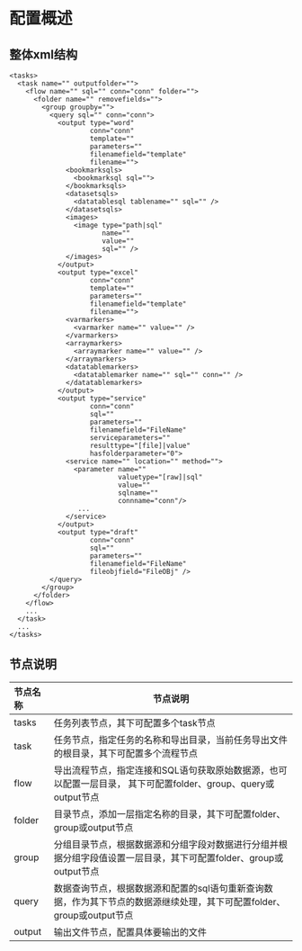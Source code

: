 # 配置概述

## 整体xml结构

```
<tasks>
  <task name="" outputfolder="">
    <flow name="" sql="" conn="conn" folder="">
      <folder name="" removefields="">
        <group groupby="">
          <query sql="" conn="conn">
            <output type="word" 
                    conn="conn" 
                    template="" 
                    parameters="" 
                    filenamefield="template"
                    filename="">
              <bookmarksqls>
                <bookmarksql sql="">
              </bookmarksqls>
              <datasetsqls>
                <datatablesql tablename="" sql="" />
              </datasetsqls>
              <images>
                <image type="path|sql" 
                       name="" 
                       value="" 
                       sql="" />
              </images>
            </output>
            <output type="excel"
                    conn="conn"
                    template=""
                    parameters=""
                    filenamefield="template"
                    filename="">
              <varmarkers>
                <varmarker name="" value="" />
              </varmarkers>
              <arraymarkers>
                <arraymarker name="" value="" />
              </arraymarkers>
              <datatablemarkers>
                <datatablemarker name="" sql="" conn="" />
              </datatablemarkers>
            </output>
            <output type="service"
                    conn="conn"
                    sql=""
                    parameters=""
                    filenamefield="FileName"
                    serviceparameters=""
                    resulttype="[file]|value"
                    hasfolderparameter="0">
              <service name="" location="" method="">
                <parameter name="" 
                           valuetype="[raw]|sql" 
                           value=""
                           sqlname="" 
                           connname="conn"/>
                 ...
              </service>
            </output>
            <output type="draft"
                    conn="conn"
                    sql=""
                    parameters=""
                    filenamefield="FileName"
                    fileobjfield="FileOBj" />
          </query>
        </group>
      </folder>
    </flow>
    ...
  </task>
  ...
</tasks>
```

## 节点说明

| 节点名称 | 节点说明 |
|:------- | ------- |
| tasks | 任务列表节点，其下可配置多个task节点 |
| task | 任务节点，指定任务的名称和导出目录，当前任务导出文件的根目录，其下可配置多个流程节点 |
| flow | 导出流程节点，指定连接和SQL语句获取原始数据源，也可以配置一层目录， 其下可配置folder、group、query或output节点 |
| folder | 目录节点，添加一层指定名称的目录，其下可配置folder、group或output节点 |
| group | 分组目录节点，根据数据源和分组字段对数据进行分组并根据分组字段值设置一层目录，其下可配置folder、group或output节点 |
| query | 数据查询节点，根据数据源和配置的sql语句重新查询数据，作为其下节点的数据源继续处理，其下可配置folder、group或output节点 |
| output | 输出文件节点，配置具体要输出的文件 |